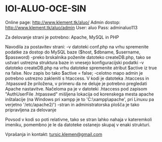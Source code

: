 # IOI-ALUO-OCE-SIN
Online page: http://www.klement.tk/aluo/
Admin dostop: http://www.klement.tk/aluo/admin
	User: aluo
	Pass: adminaluo113

Za delovanje strani je potrebno: Apache, MySQL in PHP

Navodila za postavitev strani:
-v datoteki conf.php na vrhu spremenite podatke za dostop do MySQL baze ($host, $dbname, $username, $password)
-preko brskalnika poženite datoteko createDB.php, tako se ustvari ustrezna struktura baze in vnesejo konfiguracijski podatki
-v datoteko createDB.php na vrhu datoteke spremenite atribut $active iz true na false. Nov zapis bo tako $active = false;
-celotno mapo admin je potrebno ustrezno zakleniti s htaccess. V kodi je datoteka .htaccess in .htpasswd že priložena, v primeru da ne deluje je potrebno
pregledati Apache nastavitve. Načeloma pa je v datoteki .htaccess pod zapisom "AuthUserFile .htpasswd" mišljena lokacija od korenskega mesta
apache inštalacije (na Windows pri xampp je to 'C:\xampp\apache', pri Linuxu pa verjetno '/etc/apache2/')
-stran in administratorska plošča je tako pripravljena za delovanje

Povsod v kodi so poti relativne, tako se stran lahko nahaja v kateremkoli imeniku, pomembno je le da datoteke ostanejo skupaj v enaki strukturi.

Vprašanja in kontakt: tursic.klemen@gmail.com